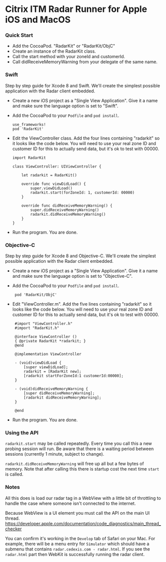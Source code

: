 # Citrix ITM Radar Runner for Apple iOS and MacOS

### Quick Start

 * Add the CocoaPod. "RadarKit" or "RadarKit/ObjC"
 * Create an instance of the RadarKit class.
 * Call the start method with your zoneId and customerId.
 * Call didReceiveMemoryWarning from your delegate of the same name.

### Swift

Step by step guide for Xcode 8 and Swift. We'll create the simplest possible
application with the Radar client embedded.

 * Create a new iOS project as a "Single View Application". Give it a name and
   make sure the language option is set to "Swift".

 * Add the CocoaPod to your `Podfile` and `pod install`.

       use_frameworks!
       pod 'RadarKit'

 * Edit the ViewController class. Add the four lines containing "radarkit" so
   it looks like the code below. You will need to use your real zone ID and
   customer ID for this to actually send data, but it's ok to test with 00000.

       import RadarKit

       class ViewController: UIViewController {

           let radarkit = RadarKit()

           override func viewDidLoad() {
               super.viewDidLoad()
               radarkit.start(forZoneId: 1, customerId: 00000)
           }

           override func didReceiveMemoryWarning() {
               super.didReceiveMemoryWarning()
               radarkit.didReceiveMemoryWarning()
           }
       }

 * Run the program. You are done.

### Objective-C

Step by step guide for Xcode 8 and Objective-C. We'll create the simplest
possible application with the Radar client embedded.

 * Create a new iOS project as a "Single View Application". Give it a name and
   make sure the language option is set to "Objective-C".

* Add the CocoaPod to your `Podfile` and `pod install`.

       pod 'RadarKit/ObjC'

 * Edit "ViewController.m". Add the five lines containing "radarkit" so
   it looks like the code below. You will need to use your real zone ID and
   customer ID for this to actually send data, but it's ok to test with 00000.

        #import "ViewController.h"
        #import "RadarKit.h"

        @interface ViewController ()
        { @private RadarKit *radarkit; }
        @end

        @implementation ViewController

        - (void)viewDidLoad {
            [super viewDidLoad];
            radarkit = [RadarKit new];
            [radarkit startForZoneId:1 customerId:00000];
        }

        - (void)didReceiveMemoryWarning {
            [super didReceiveMemoryWarning];
            [radarkit didReceiveMemoryWarning];
        }

        @end

 * Run the program. You are done.

### Using the API

`radarkit.start` may be called repeatedly. Every time you call this a new probing
session will run. Be aware that there is a waiting period between sessions
(currently 1 minute, subject to change).

`radarkit.didReceiveMemoryWarning` will free up all but a few bytes of memory. Note
that after calling this there is startup cost the next time `start` is called.

### Notes

All this does is load our radar tag in a WebView with a little bit of throttling
to handle the case where someone isn't connected to the internet.

Because WebView is a UI element you must call the API on the main UI thread.
https://developer.apple.com/documentation/code_diagnostics/main_thread_checker

You can confirm it's working in the `Develop` tab of Safari on your Mac.
For example, there will be a menu entry for `Simulator` which should have
a submenu that contains `radar.cedexis.com - radar.html`. If you see the
`radar.html` part then WebKit is successfully running the radar client.
